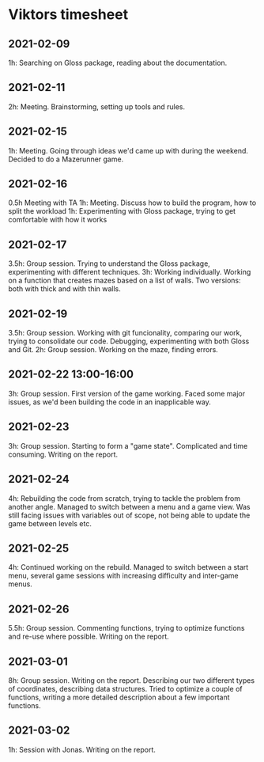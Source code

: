 # Viktors timesheet

## 2021-02-09
1h: Searching on Gloss package, reading about the documentation.

## 2021-02-11
2h: Meeting. Brainstorming, setting up tools and rules.

## 2021-02-15
1h: Meeting. Going through ideas we'd came up with during the weekend. Decided to do a Mazerunner game.

## 2021-02-16
0.5h Meeting with TA
1h: Meeting. Discuss how to build the program, how to split the workload
1h: Experimenting with Gloss package, trying to get comfortable with how it works

## 2021-02-17
3.5h: Group session. Trying to understand the Gloss package, experimenting with different techniques.
3h: Working individually. Working on a function that creates mazes based on a list of walls. Two versions: both with thick and with thin walls.

## 2021-02-19
3.5h: Group session. Working with git funcionality, comparing our work, trying to consolidate our code. Debugging, experimenting with both Gloss and Git.
2h: Group session. Working on the maze, finding errors.

## 2021-02-22 13:00-16:00
3h: Group session. First version of the game working. Faced some major issues, as we'd been building the code in an inapplicable way.

## 2021-02-23
3h: Group session. Starting to form a "game state". Complicated and time consuming. Writing on the report.

## 2021-02-24
4h: Rebuilding the code from scratch, trying to tackle the problem from another angle. Managed to switch between a menu and a game view. Was still facing issues with variables out of scope, not being able to update the game between levels etc.

## 2021-02-25
4h: Continued working on the rebuild. Managed to switch between a start menu, several game sessions with increasing difficulty and inter-game menus.

## 2021-02-26
5.5h: Group session. Commenting functions, trying to optimize functions and re-use where possible. Writing on the report.

## 2021-03-01
8h: Group session. Writing on the report. Describing our two different types of coordinates, describing data structures. Tried to optimize a couple of functions, writing a more detailed description about a few important functions.

## 2021-03-02
1h: Session with Jonas. Writing on the report.